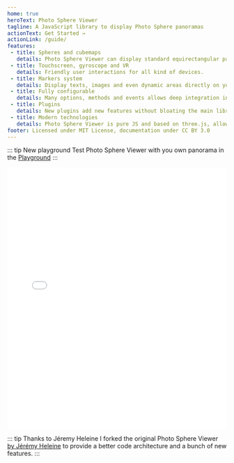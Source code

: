 ```yaml
---
home: true
heroText: Photo Sphere Viewer
tagline: A JavaScript library to display Photo Sphere panoramas
actionText: Get Started →
actionLink: /guide/
features:
 - title: Spheres and cubemaps
   details: Photo Sphere Viewer can display standard equirectangular panoramas and also cubemaps.
 - title: Touchscreen, gyroscope and VR
   details: Friendly user interactions for all kind of devices.
 - title: Markers system
   details: Display texts, images and even dynamic areas directly on your photos.
 - title: Fully configurable
   details: Many options, methods and events allows deep integration in your website/app.
 - title: Plugins
   details: New plugins add new features without bloating the main library.
 - title: Modern technologies
   details: Photo Sphere Viewer is pure JS and based on three.js, allowing very good performances on WebGL enabled systems.
footer: Licensed under MIT License, documentation under CC BY 3.0
---
```


::: tip New playground
Test Photo Sphere Viewer with you own panorama in the [Playground](playground.md)
:::

<iframe style="width: 100%; height: 600px;" src="//jsfiddle.net/mistic100/5r684etx/embedded/result,js/dark" allowfullscreen="allowfullscreen" frameborder="0"></iframe>

::: tip Thanks to Jéremy Heleine
I forked the original Photo Sphere Viewer [by Jérémy Heleine](http://jeremyheleine.me) to provide a better code architecture and a bunch of new features.
:::


